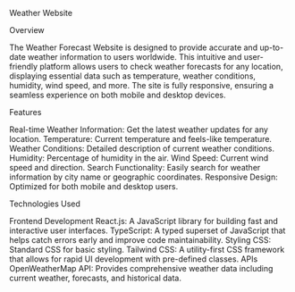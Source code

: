 Weather Website

Overview

The Weather Forecast Website is designed to provide accurate and up-to-date weather information to users worldwide. This intuitive and user-friendly platform allows users to check weather forecasts for any location, displaying essential data such as temperature, weather conditions, humidity, wind speed, and more. The site is fully responsive, ensuring a seamless experience on both mobile and desktop devices.

Features

Real-time Weather Information: Get the latest weather updates for any location.
Temperature: Current temperature and feels-like temperature.
Weather Conditions: Detailed description of current weather conditions.
Humidity: Percentage of humidity in the air.
Wind Speed: Current wind speed and direction.
Search Functionality: Easily search for weather information by city name or geographic coordinates.
Responsive Design: Optimized for both mobile and desktop users.

Technologies Used

Frontend Development
React.js: A JavaScript library for building fast and interactive user interfaces.
TypeScript: A typed superset of JavaScript that helps catch errors early and improve code maintainability.
Styling
CSS: Standard CSS for basic styling.
Tailwind CSS: A utility-first CSS framework that allows for rapid UI development with pre-defined classes.
APIs
OpenWeatherMap API: Provides comprehensive weather data including current weather, forecasts, and historical data.
